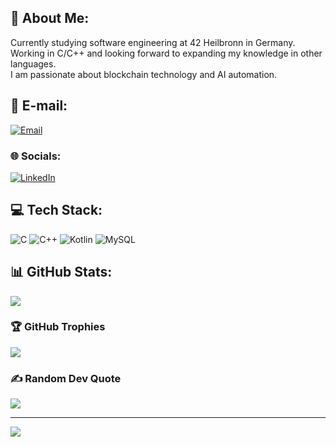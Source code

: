 ## 💫 About Me:
Currently studying software engineering at 42 Heilbronn in Germany.<br>Working in C/C++ and looking forward to expanding my knowledge in other languages.<br>I am passionate about blockchain technology and AI automation.

## 📧 E-mail:
[![Email](https://img.shields.io/badge/Email-D14836?logo=gmail&logoColor=white)](mailto:josip.samardzic2@gmail.com)

### 🌐 Socials:
[![LinkedIn](https://img.shields.io/badge/LinkedIn-%230077B5.svg?logo=linkedin&logoColor=white)]((https://www.linkedin.com/in/josip-samardzic-3a905824b/)) 

## 💻 Tech Stack:
![C](https://img.shields.io/badge/c-%2300599C.svg?style=flat&logo=c&logoColor=white) ![C++](https://img.shields.io/badge/c++-%2300599C.svg?style=flat&logo=c%2B%2B&logoColor=white) ![Kotlin](https://img.shields.io/badge/kotlin-%237F52FF.svg?style=flat&logo=kotlin&logoColor=white) ![MySQL](https://img.shields.io/badge/mysql-4479A1.svg?style=flat&logo=mysql&logoColor=white)
## 📊 GitHub Stats:
<!-- [![Magdeline's github stats](https://github-readme-stats.vercel.app/api?username=Josip2504&count_private=true&show_icons=true&theme=radical&hide_rank=false)](https://github.com/anuraghazra/github-readme-stats) -->
![](https://github-readme-streak-stats.herokuapp.com/?user=Josip2504&theme=radical&hide_border=false)<br/>
<!-- ![](https://github-readme-stats.vercel.app/api/top-langs/?username=Josip2504&theme=shades-of-purple&hide_border=false&include_all_commits=true&count_private=false&layout=compact) -->

### 🏆 GitHub Trophies
![](https://github-profile-trophy.vercel.app/?username=Josip2504&theme=radical&no-frame=false&no-bg=true&margin-w=4)

### ✍️ Random Dev Quote
![](https://quotes-github-readme.vercel.app/api?type=horizontal&theme=radical)

---
[![](https://visitcount.itsvg.in/api?id=Josip2504&icon=0&color=0)](https://visitcount.itsvg.in)

<!-- Proudly created with GPRM ( https://gprm.itsvg.in ) -->
